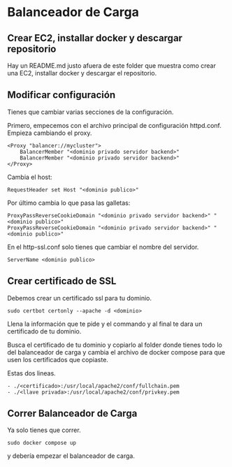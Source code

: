 # Balanceador de Carga

## Crear EC2, installar docker y descargar repositorio

Hay un README.md justo afuera de este folder que muestra como crear una EC2, installar docker y descargar el repositorio.

## Modificar configuración

Tienes que cambiar varias secciones de la configuración.

Primero, empecemos con el archivo principal de configuración httpd.conf.
Empieza cambiando el proxy.

```
<Proxy "balancer://mycluster">
    BalancerMember "<dominio privado servidor backend>"
    BalancerMember "<dominio privado servidor backend>"
</Proxy>
```

Cambia el host:

```
RequestHeader set Host "<dominio publico>"
```

Por último cambia lo que pasa las galletas:

```
ProxyPassReverseCookieDomain "<dominio privado servidor backend>" "<dominio publico>"
ProxyPassReverseCookieDomain "<dominio privado servidor backend>" "<dominio publico>"
```

En el http-ssl.conf solo tienes que cambiar el nombre del servidor.

```
ServerName <dominio publico>
```

## Crear certificado de SSL

Debemos crear un certificado ssl para tu dominio.

```
sudo certbot certonly --apache -d <dominio>
```

Llena la información que te pide y el commando y al final te dara un certificado de tu dominio.

Busca el certificado de tu dominio y copiarlo al folder donde tienes todo lo del balanceador de carga y cambia el archivo de docker compose para que usen los certificados que copiaste.

Estas dos lineas.
```
- ./<certificado>:/usr/local/apache2/conf/fullchain.pem
- ./<llave privada>:/usr/local/apache2/conf/privkey.pem
```

## Correr Balanceador de Carga

Ya solo tienes que correr.

```
sudo docker compose up
```

y debería empezar el balanceador de carga.
